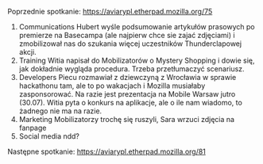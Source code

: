 Poprzednie spotkanie: https://aviarypl.etherpad.mozilla.org/75

1. Communications
Hubert wyśle podsumowanie artykułów prasowych po premierze na Basecampa (ale najpierw chce sie zajać zdjęciami) i zmobilizował nas do szukania więcej uczestników Thunderclapowej akcji.
2. Training
Witia napisał do Mobilizatorów o Mystery Shopping i dowie się, jak dokładnie wygląda procedura. Trzeba przetłumaczyć scenariusz.
3. Developers
Piecu rozmawiał z dziewczyną z Wrocławia w sprawie hackathonu tam, ale to po wakacjach i Mozilla musiałaby zasponsorować. Na razie jest prezentacja na Mobile Warsaw jutro (30.07). Witia pyta o konkurs na aplikacje, ale o ile nam wiadomo, to żadnego nie ma na razie.
4. Marketing
Mobilizatorzy trochę się ruszyli, Sara wrzuci zdjęcia na fanpage
5. Social media
ndd?

Następne spotkanie: https://aviarypl.etherpad.mozilla.org/81
